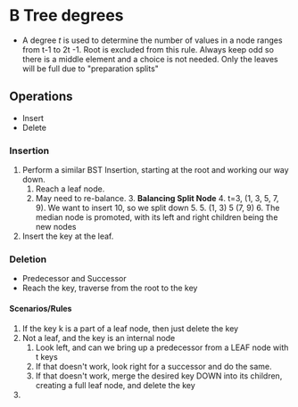 # B Tree degrees
- A degree *t* is used to determine the number of values in a node ranges from t-1 to 2t -1. Root is excluded from this rule. Always keep odd so there is a middle element and a choice is not needed. Only the leaves will be full due to "preparation splits"
## Operations
- Insert
- Delete
### Insertion
1. Perform a similar BST Insertion, starting at the root and working our way down.
	1. Reach a leaf node.
	2. May need to re-balance. 
		3. **Balancing Split Node**
		4. t=3, (1, 3, 5, 7, 9). We want to insert 10, so we split down 5.
		5. (1, 3) 5 (7, 9)
		6. The median node is promoted, with its left and right children being the new nodes
2. Insert the key at the leaf.

### Deletion
- Predecessor and Successor
- Reach the key, traverse from the root to the key
#### Scenarios/Rules
1. If the key k is a part of a leaf node, then just delete the key
2. Not a leaf, and the key is an internal node
	1. Look left, and can we bring up a predecessor from a LEAF node with t keys
	2. If that doesn't work, look right for a successor and do the same.
	3. If that doesn't work, merge the desired key DOWN into its children, creating a full leaf node, and delete the key
3. 